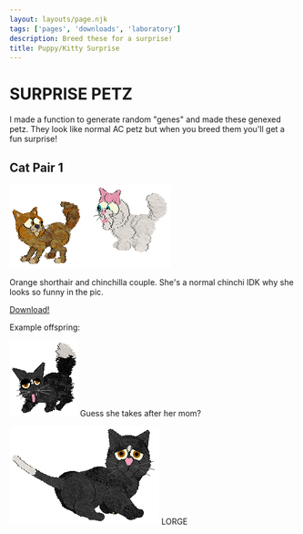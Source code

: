 ```yaml
---
layout: layouts/page.njk
tags: ['pages', 'downloads', 'laboratory']
description: Breed these for a surprise!
title: Puppy/Kitty Surprise
---
```


# SURPRISE PETZ

I made a function to generate random "genes" and made these genexed petz. They look like normal AC petz but when you breed them you'll get a fun surprise!

## Cat Pair 1
![](/public/images/couple1.png)

Orange shorthair and chinchilla couple. She's a normal chinchi IDK why she looks so funny in the pic.

[Download!](/public/downloads/pair-1.zip)

Example offspring:

![](/public/images/okie2.png)
Guess she takes after her mom?

![](/public/images/lorge.png)
LORGE






